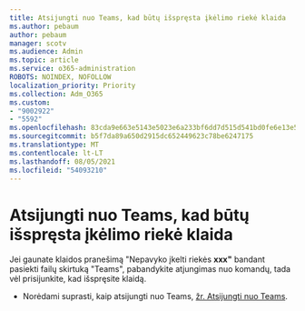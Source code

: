 ```yaml
---
title: Atsijungti nuo Teams, kad būtų išspręsta įkėlimo riekė klaida
ms.author: pebaum
author: pebaum
manager: scotv
ms.audience: Admin
ms.topic: article
ms.service: o365-administration
ROBOTS: NOINDEX, NOFOLLOW
localization_priority: Priority
ms.collection: Adm_O365
ms.custom:
- "9002922"
- "5592"
ms.openlocfilehash: 83cda9e663e5143e5023e6a233bf6dd7d515d541bd0fe6e13e50b61c26066416
ms.sourcegitcommit: b5f7da89a650d2915dc652449623c78be6247175
ms.translationtype: MT
ms.contentlocale: lt-LT
ms.lasthandoff: 08/05/2021
ms.locfileid: "54093210"
---
```

# <a name="sign-out-of-teams-to-resolve-loading-chunk-error"></a>Atsijungti nuo Teams, kad būtų išspręsta įkėlimo riekė klaida

Jei gaunate klaidos pranešimą "Nepavyko įkelti riekės **xxx"** bandant pasiekti failų skirtuką "Teams", pabandykite atjungimas nuo komandų, tada vėl prisijunkite, kad išspręsite klaidą.

- Norėdami suprasti, kaip atsijungti nuo Teams, [žr. Atsijungti nuo Teams](https://support.microsoft.com/en-ie/office/sign-out-of-teams-a6d76e69-e1dd-4bc4-8e5f-04ba48384487).
